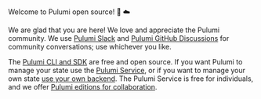 Welcome to Pulumi open source! :purple_heart: :cloud:

We are glad that you are here! We love and appreciate the Pulumi community.
We use [Pulumi Slack](https://slack.pulumi.com/)
and [Pulumi GitHub Discussions](https://github.com/pulumi/pulumi/discussions) for community conversations; use whichever you like.

The [Pulumi CLI and SDK](https://github.com/pulumi/pulumi) are free and open source. If you want Pulumi to manage your state
use the [Pulumi Service](https://app.pulumi.com/), or if you want to manage your own state
[use your own backend](https://www.pulumi.com/docs/intro/concepts/state/).
The Pulumi Service is free for individuals, and we offer [Pulumi editions for collaboration](https://www.pulumi.com/pricing/).